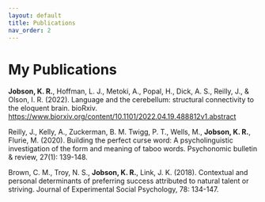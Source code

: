 ```yaml
---
layout: default
title: Publications
nav_order: 2
---
```

# My Publications

**Jobson, K. R.**, Hoffman, L. J., Metoki, A., Popal, H., Dick, A. S., Reilly, J., & Olson, I. R. (2022). Language and the cerebellum: structural connectivity to the eloquent brain. bioRxiv. https://www.biorxiv.org/content/10.1101/2022.04.19.488812v1.abstract

Reilly, J., Kelly, A., Zuckerman, B. M. Twigg, P. T., Wells, M., **Jobson, K. R.**, Flurie, M. (2020). Building the perfect curse word: A psycholinguistic investigation of the form and meaning of taboo words. Psychonomic bulletin & review, 27(1): 139-148.

Brown, C. M., Troy, N. S., **Jobson, K. R.**, Link, J. K. (2018). Contextual and personal determinants of preferring success attributed to natural talent or striving. Journal of Experimental Social Psychology, 78: 134-147.


